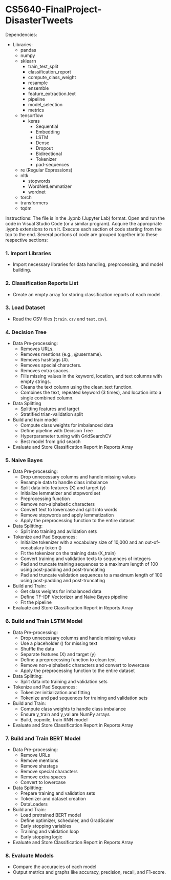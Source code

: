 # CS5640-FinalProject-DisasterTweets
Dependencies:
- Libraries:
  - pandas
  - numpy
  - sklearn
    - train_test_split
    - classification_report
    - compute_class_weight
    - resample
    - ensemble
    - feature_extraction.text
    - pipeline
    - model_selection
    - metrics
  - tensorflow
    - keras
      - Sequential
      - Embedding
      - LSTM
      - Dense
      - Dropout
      - Bidirectional
      - Tokenizer
      - pad-sequences
  - re (Regular Expressions)
  - nltk
    - stopwords
    - WordNetLemmatizer
    - wordnet
  - torch
  - transformers
  - tqdm

Instructions: 
The file is in the .iypnb (Jupyter Lab) format. Open and run the code in Visual Studio Code (or a similar program). Acquire the appropriate .iypnb extensions to run it. 
Execute each section of code starting from the top to the end. 
Several portions of code are grouped together into these respective sections: 

### 1. **Import Libraries**
- Import necessary libraries for data handling, preprocessing, and model building.

### 2. **Classification Reports List**
- Create an empty array for storing classification reports of each model. 

### 3. **Load Dataset**
- Read the CSV files (`train.csv` and `test.csv`).

### 4. **Decision Tree**
- Data Pre-processing:
   - Removes URLs.
   - Removes mentions (e.g., @username).
   - Removes hashtags (#).
   - Removes special characters.
   - Removes extra spaces.
   - Fills missing values in the keyword, location, and text columns with empty strings.
   - Cleans the text column using the clean_text function.
   - Combines the text, repeated keyword (3 times), and location into a single combined column.
- Data Splitting
   - Splitting features and target
   - Stratified trian-validation split
- Build and train model
   - Compute class weights for imbalanced data  
   - Define pipeline with Decision Tree  
   - Hyperparameter tuning with GridSearchCV  
   - Best model from grid search
- Evaluate and Store Classification Report in Reports Array

### 5. **Naive Bayes**
- Data Pre-processing:
   - Drop unnecessary columns and handle missing values
   - Resample data to handle class imbalance
   - Split data into features (X) and target (y)
   - Initialize lemmatizer and stopword set
   - Preprocessing function
   - Remove non-alphabetic characters
   - Convert text to lowercase and split into words
   - Remove stopwords and apply lemmatization
   - Apply the preprocessing function to the entire dataset
- Data Splitting:
   - Split into training and avlidation sets
- Tokenize and Pad Sequences:
   - Initialize tokenizer with a vocabulary size of 10,000 and an out-of-vocabulary token (<OOV>)
   - Fit the tokenizer on the training data (X_train)
   - Convert training and validation texts to sequences of integers
   - Pad and truncate training sequences to a maximum length of 100 using post-padding and post-truncating
   - Pad and truncate validation sequences to a maximum length of 100 using post-padding and post-truncating
- Build and Train:
   - Get class weights for imbalanced data
   - Define TF-IDF Vectorizer and Naive Bayes pipeline
   - Fit the pipeline
- Evaluate and Store Classification Report in Reports Array

### 6. **Build and Train LSTM Model**
- Data Pre-processing:
   - Drop unnecessary columns and handle missing values
   - Use a placeholder (<missing>) for missing text
   - Shuffle the data
   - Separate features (X) and target (y)
   - Define a preprocessing function to clean text
   - Remove non-alphabetic characters and convert to lowercase
   - Apply the preprocessing function to the entire dataset
- Data Splitting:
   - Split data into training and validation sets
- Tokenize and Pad Sequences:
   - Tokenizer initialization and fitting
   - Tokenize and pad sequences for training and validation sets
- Build and Train:
   -  Compute class weights to handle class imbalance
   -  Ensure y_train and y_val are NumPy arrays
   -  Build, copmile, train RNN model
- Evaluate and Store Classification Report in Reports Array

### 7. **Build and Train BERT Model**
- Data Pre-processing:
   - Remove URLs
   - Remove mentions
   - Remove shastags
   - Remove special characters
   - Remove extra spaces
   - Convert to lowercase
- Data Splitting:
   - Prepare training and validation sets
   - Tokenizer and dataset creation
   - DataLoaders
- Build and Train:
   - Load pretrained BERT model
   - Define optimizer, scheduler, and GradScaler
   - Early stopping variables
   - Training and validation loop
   - Early stopping logic
- Evaluate and Store Classification Report in Reports Array

### 8. **Evaluate Models**
- Compare the accuracies of each model
- Output metrics and graphs like accuracy, precision, recall, and F1-score.

